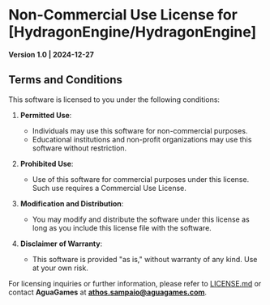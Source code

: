 # Non-Commercial Use License for [HydragonEngine/HydragonEngine]

**Version 1.0 | 2024-12-27**

## Terms and Conditions

This software is licensed to you under the following conditions:

1. **Permitted Use**:
   - Individuals may use this software for non-commercial purposes.
   - Educational institutions and non-profit organizations may use this software without restriction.

2. **Prohibited Use**:
   - Use of this software for commercial purposes under this license. Such use requires a Commercial Use License.

3. **Modification and Distribution**:
   - You may modify and distribute the software under this license as long as you include this license file with the software.

4. **Disclaimer of Warranty**:
   - This software is provided "as is," without warranty of any kind. Use at your own risk.

For licensing inquiries or further information, please refer to [LICENSE.md](./LICENSE.md) or contact **AguaGames** at **athos.sampaio@aguagames.com**.
